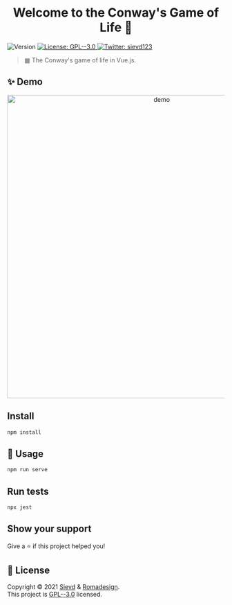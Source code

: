 <h1 align="center">Welcome to the Conway's Game of Life 👋</h1>
<p>
  <img alt="Version" src="https://img.shields.io/badge/version-0.1.0-blue.svg?cacheSeconds=2592000" />
  <a href="https://github.com/sievd/vuejs-conways-game-of-life/blob/main/LICENSE" target="_blank">
    <img alt="License: GPL--3.0" src="https://img.shields.io/badge/License-GPL--3.0-yellow.svg" />
  </a>
  <a href="https://twitter.com/sievd123" target="_blank">
    <img alt="Twitter: sievd123" src="https://img.shields.io/twitter/follow/sievd123.svg?style=social" />
  </a>
</p>

> ▦ The Conway's game of life in Vue.js. 

## ✨ Demo
<p align="center">
  <img width="700" align="center" src="https://user-images.githubusercontent.com/80208808/112747093-6e74d300-8fb3-11eb-9d83-1664e632d8a3.gif" alt="demo"/>
</p>

## Install

```sh
npm install
```

## 🚀 Usage

```sh
npm run serve
```

## Run tests

```sh
npx jest
```

## Show your support

Give a ⭐️ if this project helped you!

## 📝 License

Copyright © 2021 [Sievd](https://github.com/sievd) & [Romadesign](https://github.com/romadesign).<br />
This project is [GPL--3.0](https://github.com/sievd/vuejs-conways-game-of-life/blob/main/LICENSE) licensed.
